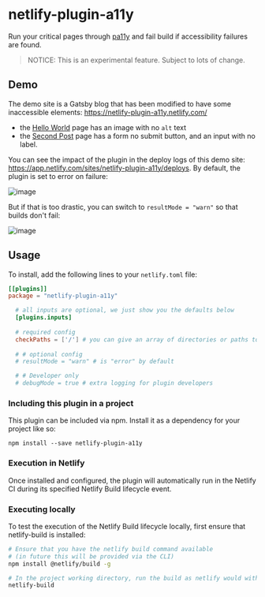 # netlify-plugin-a11y

Run your critical pages through [pa11y](https://github.com/pa11y/pa11y) and fail build if accessibility failures are found.

> NOTICE: This is an experimental feature. Subject to lots of change.

## Demo

The demo site is a Gatsby blog that has been modified to have some inaccessible elements: https://netlify-plugin-a11y.netlify.com/

- the [Hello World](https://netlify-plugin-a11y.netlify.com/hello-world/) page has an image with no `alt` text
- the [Second Post](https://netlify-plugin-a11y.netlify.com/my-second-post/) page has a form no submit button, and an input with no label.

You can see the impact of the plugin in the deploy logs of this demo site: https://app.netlify.com/sites/netlify-plugin-a11y/deploys. By default, the plugin is set to error on failure:


![image](https://user-images.githubusercontent.com/6764957/77147207-226b8600-6a63-11ea-91b2-2de449ef6682.png)


But if that is too drastic, you can switch to `resultMode = "warn"` so that builds don't fail:

![image](https://user-images.githubusercontent.com/6764957/77146484-868d4a80-6a61-11ea-84cc-703c2abd6d6e.png)

## Usage

To install, add the following lines to your `netlify.toml` file:

```toml
[[plugins]]
package = "netlify-plugin-a11y"

  # all inputs are optional, we just show you the defaults below
  [plugins.inputs]
  
  # required config
  checkPaths = ['/'] # you can give an array of directories or paths to html files, that you want to run a11y checks on
  
  # # optional config
  # resultMode = "warn" # is "error" by default

  # # Developer only
  # debugMode = true # extra logging for plugin developers
```

### Including this plugin in a project

This plugin can be included via npm. Install it as a dependency for your project like so:

```
npm install --save netlify-plugin-a11y
```

### Execution in Netlify

Once installed and configured, the plugin will automatically run in the Netlify CI during its specified Netlify Build lifecycle event.

### Executing locally

To test the execution of the Netlify Build lifecycle locally, first ensure that netlify-build is installed:

```bash
# Ensure that you have the netlify build command available
# (in future this will be provided via the CLI)
npm install @netlify/build -g

# In the project working directory, run the build as netlify would with the build bot
netlify-build
```

